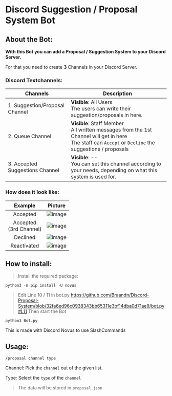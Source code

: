 # Discord Suggestion / Proposal System Bot

## About the Bot:
**With this Bot you can add a Proposal / Suggestion System to your Discord Server.**

For that you need to create **3** Channels in your Discord Server.


### Discord Textchannels:

| Channels  | Description |
| ------------- | ------------- |
| 1. Suggestion/Proposal Channel  | **Visible**: All Users <br> The users can write their suggestion/proposals in here.|
| 2. Queue Channel  | **Visible**: Staff Member <br> All written messages from the 1st Channel will get in here <br> The staff can `Accept` or `Decline` the suggestions / proposals |
| 3. Accepted Suggestions Channel | **Visible**: -- <br> You can set this channel according to your needs, depending on what this system is used for.|

### How does it look like:

| Example  | Picture |
| :---: | :---: |
| Accepted  | ![image](https://user-images.githubusercontent.com/5453796/167943569-efaec8c5-1546-432d-9446-7707807772e4.png)  |
| Accepted <br> (3rd Channel) | ![image](https://user-images.githubusercontent.com/5453796/167943973-0b3e0170-e395-4dcd-b083-60b19aca174d.png) |
| Declined  | ![image](https://user-images.githubusercontent.com/5453796/167943134-0a0a23c1-2330-44c7-a678-078b0ec64b5b.png) |
| Reactivated | ![image](https://user-images.githubusercontent.com/5453796/167943513-a6e646de-951b-424e-8a24-9a99d911aeb1.png) |





## How to install:
> Install the required package: 
```
python3 -m pip install -U novus
```
> Edit Line 10 / 11 in bot.py https://github.com/Braandn/Discord-Proposal-System/blob/32fa6ed96c0938343bb65311e3bf14dba0d71ae9/bot.py#L11
> Then start the Bot
```
python3 Bot.py
```

This is made with Discord Novus to use SlashCommands

## Usage:
```
/proposal channel type
```

Channel: Pick the `channel` out of the given list.

Type: Select the `type` of the `channel`

> The data will be stored in `proposal.json`

